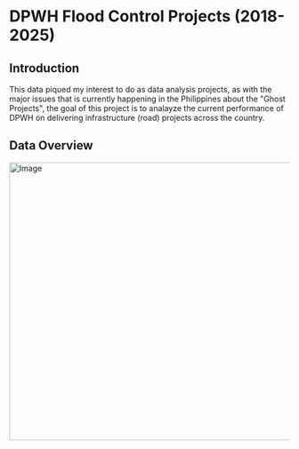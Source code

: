 # DPWH Flood Control Projects (2018-2025)
## Introduction
This data piqued my interest to do as data analysis projects, as with the major issues that is currently happening in the Philippines about the "Ghost Projects", the goal of this project is to analayze the current performance of DPWH on delivering infrastructure (road) projects across the country.

## Data Overview

<img width="650" height="500" alt="Image" src="https://github.com/user-attachments/assets/f5c38352-9069-4c76-854d-a12c5ccab0d8" />

